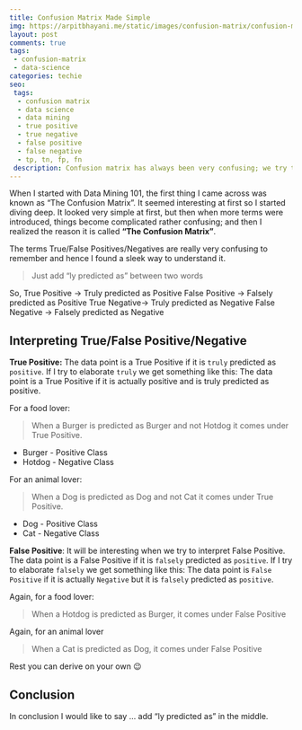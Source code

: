 ```yaml
---
title: Confusion Matrix Made Simple
img: https://arpitbhayani.me/static/images/confusion-matrix/confusion-matrix.jpg
layout: post
comments: true
tags:
 - confusion-matrix
 - data-science
categories: techie
seo:
 tags:
  - confusion matrix
  - data science
  - data mining
  - true positive
  - true negative
  - false positive
  - false negative
  - tp, tn, fp, fn
 description: Confusion matrix has always been very confusing; we try to mug it up before examination and then after a few days we don't even remember the difference between false positive and true negative. Hence I develop a simple trick to understand and remember it
---
```


When I started with Data Mining 101, the first thing I came across was known as “The Confusion Matrix”. It seemed interesting at first so I started diving deep. It looked very simple at first, but then when more terms were introduced, things become complicated rather confusing; and then I realized the reason it is called **“The Confusion Matrix”**.

The terms True/False Positives/Negatives are really very confusing to remember and hence I found a sleek way to understand it.

> Just add “ly predicted as” between two words

So,
True Positive → Truly predicted as Positive
False Positive → Falsely predicted as Positive
True Negative→ Truly predicted as Negative
False Negative → Falsely predicted as Negative

## Interpreting True/False Positive/Negative

**True Positive:**
The data point is a True Positive if it is `truly` predicted as `positive`. If I try to elaborate `truly` we get something like this: The data point is a True Positive if it is actually positive and is truly predicted as positive.

For a food lover:

> When a Burger is predicted as Burger and not Hotdog it comes under True Positive.

 - Burger - Positive Class
 - Hotdog - Negative Class

For an animal lover:

> When a Dog is predicted as Dog and not Cat it comes under True Positive.

 - Dog - Positive Class
 - Cat - Negative Class

**False Positive**:
It will be interesting when we try to interpret  False Positive.
The data point is a False Positive if it is `falsely` predicted as `positive`. If I try to elaborate `falsely` we get something like this: The data point is `False Positive` if it is actually `Negative` but it is `falsely` predicted as `positive`.

Again, for a food lover:

> When a Hotdog is predicted as Burger, it comes under False Positive

Again, for an animal lover

> When a Cat is predicted as Dog, it comes under False Positive

Rest you can derive on your own 😉

## Conclusion

In conclusion I would like to say … add “ly predicted as” in the middle.
